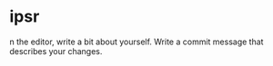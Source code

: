 # ipsr
n the editor, write a bit about yourself.
Write a commit message that describes your changes.
